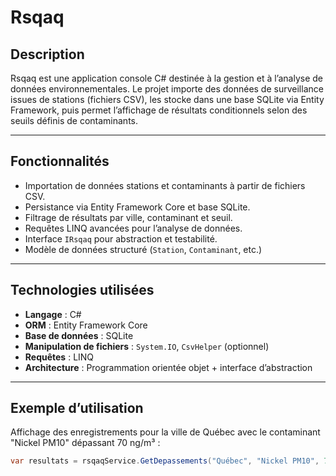 # Rsqaq

## Description
Rsqaq est une application console C# destinée à la gestion et à l’analyse de données environnementales. Le projet importe des données de surveillance issues de stations (fichiers CSV), les stocke dans une base SQLite via Entity Framework, puis permet l’affichage de résultats conditionnels selon des seuils définis de contaminants.

---

## Fonctionnalités
- Importation de données stations et contaminants à partir de fichiers CSV.
- Persistance via Entity Framework Core et base SQLite.
- Filtrage de résultats par ville, contaminant et seuil.
- Requêtes LINQ avancées pour l’analyse de données.
- Interface `IRsqaq` pour abstraction et testabilité.
- Modèle de données structuré (`Station`, `Contaminant`, etc.)

---

## Technologies utilisées
- **Langage** : C#
- **ORM** : Entity Framework Core
- **Base de données** : SQLite
- **Manipulation de fichiers** : `System.IO`, `CsvHelper` (optionnel)
- **Requêtes** : LINQ
- **Architecture** : Programmation orientée objet + interface d’abstraction

---

## Exemple d’utilisation
Affichage des enregistrements pour la ville de Québec avec le contaminant "Nickel PM10" dépassant 70 ng/m³ :
```csharp
var resultats = rsqaqService.GetDepassements("Québec", "Nickel PM10", 70);
